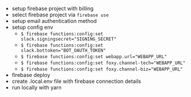 - setup firebase project with billing
- select firebase project via `firebase use`
- setup email authentication method
- setup config env
  - `$ firebase functions:config:set slack.signingsecret="SIGNING_SECRET"`
  - `$ firebase functions:config:set slack.bottoken="BOT_OAUTH_TOKEN"`
  - `$ firebase functions:config:set webapp.url="WEBAPP_URL"`
  - `$ firebase functions:config:set foxy.channel-tech="WEBAPP_URL"`
  - `$ firebase functions:config:set foxy.channel-biz="WEBAPP_URL"`
- firebase deploy
- create .local.env file with firebase connection details
- run locally with yarn
